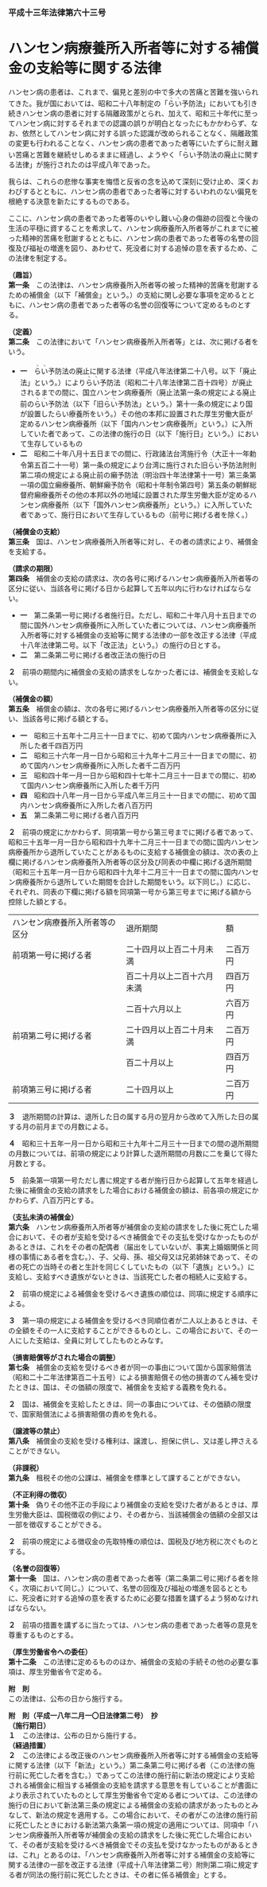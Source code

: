 ### 平成十三年法律第六十三号  
# ハンセン病療養所入所者等に対する補償金の支給等に関する法律  
ハンセン病の患者は、これまで、偏見と差別の中で多大の苦痛と苦難を強いられてきた。我が国においては、昭和二十八年制定の「<ruby>ら<rt>ヽ</rt>い<rt>ヽ</rt></ruby>予防法」においても引き続きハンセン病の患者に対する隔離政策がとられ、加えて、昭和三十年代に至ってハンセン病に対するそれまでの認識の誤りが明白となったにもかかわらず、なお、依然としてハンセン病に対する誤った認識が改められることなく、隔離政策の変更も行われることなく、ハンセン病の患者であった者等にいたずらに耐え難い苦痛と苦難を継続せしめるままに経過し、ようやく「<ruby>ら<rt>ヽ</rt>い<rt>ヽ</rt></ruby>予防法の廃止に関する法律」が施行されたのは平成八年であった。  
  
我らは、これらの悲惨な事実を悔悟と反省の念を込めて深刻に受け止め、深くおわびするとともに、ハンセン病の患者であった者等に対するいわれのない偏見を根絶する決意を新たにするものである。  
  
ここに、ハンセン病の患者であった者等のいやし難い心身の傷跡の回復と今後の生活の平穏に資することを希求して、ハンセン病療養所入所者等がこれまでに被った精神的苦痛を慰謝するとともに、ハンセン病の患者であった者等の名誉の回復及び福祉の増進を図り、あわせて、死没者に対する追悼の意を表するため、この法律を制定する。  
  
  
**（趣旨）**  
**第一条**　この法律は、ハンセン病療養所入所者等の被った精神的苦痛を慰謝するための補償金（以下「補償金」という。）の支給に関し必要な事項を定めるとともに、ハンセン病の患者であった者等の名誉の回復等について定めるものとする。  
  
**（定義）**  
**第二条**　この法律において「ハンセン病療養所入所者等」とは、次に掲げる者をいう。  
* **一**　<ruby>ら<rt>ヽ</rt>い<rt>ヽ</rt></ruby>予防法の廃止に関する法律（平成八年法律第二十八号。以下「廃止法」という。）により<ruby>ら<rt>ヽ</rt>い<rt>ヽ</rt></ruby>予防法（昭和二十八年法律第二百十四号）が廃止されるまでの間に、国立ハンセン病療養所（廃止法第一条の規定による廃止前の<ruby>ら<rt>ヽ</rt>い<rt>ヽ</rt></ruby>予防法（以下「旧<ruby>ら<rt>ヽ</rt>い<rt>ヽ</rt></ruby>予防法」という。）第十一条の規定により国が設置したらい療養所をいう。）その他の本邦に設置された厚生労働大臣が定めるハンセン病療養所（以下「国内ハンセン病療養所」という。）に入所していた者であって、この法律の施行の日（以下「施行日」という。）において生存しているもの  
* **二**　昭和二十年八月十五日までの間に、行政諸法台湾施行令（大正十一年勅令第五百二十一号）第一条の規定により台湾に施行された旧<ruby>ら<rt>ヽ</rt>い<rt>ヽ</rt></ruby>予防法附則第二項の規定による廃止前の癩予防法（明治四十年法律第十一号）第三条第一項の国立癩療養所、朝鮮癩予防令（昭和十年制令第四号）第五条の朝鮮総督府癩療養所その他の本邦以外の地域に設置された厚生労働大臣が定めるハンセン病療養所（以下「国外ハンセン病療養所」という。）に入所していた者であって、施行日において生存しているもの（前号に掲げる者を除く。）  
  
**（補償金の支給）**  
**第三条**　国は、ハンセン病療養所入所者等に対し、その者の請求により、補償金を支給する。  
  
**（請求の期限）**  
**第四条**　補償金の支給の請求は、次の各号に掲げるハンセン病療養所入所者等の区分に従い、当該各号に掲げる日から起算して五年以内に行わなければならない。  
* **一**　第二条第一号に掲げる者施行日。ただし、昭和二十年八月十五日までの間に国外ハンセン病療養所に入所していた者については、ハンセン病療養所入所者等に対する補償金の支給等に関する法律の一部を改正する法律（平成十八年法律第二号。以下「改正法」という。）の施行の日とする。  
* **二**　第二条第二号に掲げる者改正法の施行の日  
  
**２**　前項の期間内に補償金の支給の請求をしなかった者には、補償金を支給しない。  
  
**（補償金の額）**  
**第五条**　補償金の額は、次の各号に掲げるハンセン病療養所入所者等の区分に従い、当該各号に掲げる額とする。  
* **一**　昭和三十五年十二月三十一日までに、初めて国内ハンセン病療養所に入所した者千四百万円  
* **二**　昭和三十六年一月一日から昭和三十九年十二月三十一日までの間に、初めて国内ハンセン病療養所に入所した者千二百万円  
* **三**　昭和四十年一月一日から昭和四十七年十二月三十一日までの間に、初めて国内ハンセン病療養所に入所した者千万円  
* **四**　昭和四十八年一月一日から平成八年三月三十一日までの間に、初めて国内ハンセン病療養所に入所した者八百万円  
* **五**　第二条第二号に掲げる者八百万円  
  
**２**　前項の規定にかかわらず、同項第一号から第三号までに掲げる者であって、昭和三十五年一月一日から昭和四十九年十二月三十一日までの間に国内ハンセン病療養所から退所していたことがあるものに支給する補償金の額は、次の表の上欄に掲げるハンセン病療養所入所者等の区分及び同表の中欄に掲げる退所期間（昭和三十五年一月一日から昭和四十九年十二月三十一日までの間に国内ハンセン病療養所から退所していた期間を合計した期間をいう。以下同じ。）に応じ、それぞれ、同表の下欄に掲げる額を同項第一号から第三号までに掲げる額から控除した額とする。  

||||  
| --- | --- | --- |  
|ハンセン病療養所入所者等の区分|退所期間|額|  
|前項第一号に掲げる者|二十四月以上百二十月未満|二百万円|  
||百二十月以上二百十六月未満|四百万円|  
||二百十六月以上|六百万円|  
|前項第二号に掲げる者|二十四月以上百二十月未満|二百万円|  
||百二十月以上|四百万円|  
|前項第三号に掲げる者|二十四月以上|二百万円|  
  
  
**３**　退所期間の計算は、退所した日の属する月の翌月から改めて入所した日の属する月の前月までの月数による。  
  
**４**　昭和三十五年一月一日から昭和三十九年十二月三十一日までの間の退所期間の月数については、前項の規定により計算した退所期間の月数に二を乗じて得た月数とする。  
  
**５**　前条第一項第一号ただし書に規定する者が施行日から起算して五年を経過した後に補償金の支給の請求をした場合における補償金の額は、前各項の規定にかかわらず、八百万円とする。  
  
**（支払未済の補償金）**  
**第六条**　ハンセン病療養所入所者等が補償金の支給の請求をした後に死亡した場合において、その者が支給を受けるべき補償金でその支払を受けなかったものがあるときは、これをその者の配偶者（届出をしていないが、事実上婚姻関係と同様の事情にある者を含む。）、子、父母、孫、祖父母又は兄弟姉妹であって、その者の死亡の当時その者と生計を同じくしていたもの（以下「遺族」という。）に支給し、支給すべき遺族がないときは、当該死亡した者の相続人に支給する。  
  
**２**　前項の規定による補償金を受けるべき遺族の順位は、同項に規定する順序による。  
  
**３**　第一項の規定による補償金を受けるべき同順位者が二人以上あるときは、その全額をその一人に支給することができるものとし、この場合において、その一人にした支給は、全員に対してしたものとみなす。  
  
**（損害賠償等がされた場合の調整）**  
**第七条**　補償金の支給を受けるべき者が同一の事由について国から国家賠償法（昭和二十二年法律第百二十五号）による損害賠償その他の損害のてん補を受けたときは、国は、その価額の限度で、補償金を支給する義務を免れる。  
  
**２**　国は、補償金を支給したときは、同一の事由については、その価額の限度で、国家賠償法による損害賠償の責めを免れる。  
  
**（譲渡等の禁止）**  
**第八条**　補償金の支給を受ける権利は、譲渡し、担保に供し、又は差し押さえることができない。  
  
**（非課税）**  
**第九条**　租税その他の公課は、補償金を標準として課することができない。  
  
**（不正利得の徴収）**  
**第十条**　偽りその他不正の手段により補償金の支給を受けた者があるときは、厚生労働大臣は、国税徴収の例により、その者から、当該補償金の価額の全部又は一部を徴収することができる。  
  
**２**　前項の規定による徴収金の先取特権の順位は、国税及び地方税に次ぐものとする。  
  
**（名誉の回復等）**  
**第十一条**　国は、ハンセン病の患者であった者等（第二条第二号に掲げる者を除く。次項において同じ。）について、名誉の回復及び福祉の増進を図るとともに、死没者に対する追悼の意を表するために必要な措置を講ずるよう努めなければならない。  
  
**２**　前項の措置を講ずるに当たっては、ハンセン病の患者であった者等の意見を尊重するものとする。  
  
**（厚生労働省令への委任）**  
**第十二条**　この法律に定めるもののほか、補償金の支給の手続その他の必要な事項は、厚生労働省令で定める。  
  
**附　則**  
この法律は、公布の日から施行する。  
  
**附　則（平成一八年二月一〇日法律第二号）　抄**  
**（施行期日）**  
**１**　この法律は、公布の日から施行する。  
**（経過措置）**  
**２**　この法律による改正後のハンセン病療養所入所者等に対する補償金の支給等に関する法律（以下「新法」という。）第二条第二号に掲げる者（この法律の施行前に死亡した者を含む。）であってこの法律の施行前に新法の規定により支給される補償金に相当する補償金の支給を請求する意思を有していることが書面により表示されていたものとして厚生労働省令で定める者については、この法律の施行の日において新法第三条の規定による補償金の支給の請求があったものとみなして、新法の規定を適用する。この場合において、その者がこの法律の施行前に死亡したときにおける新法第六条第一項の規定の適用については、同項中「ハンセン病療養所入所者等が補償金の支給の請求をした後に死亡した場合において、その者が支給を受けるべき補償金でその支払を受けなかったものがあるときは、これ」とあるのは、「ハンセン病療養所入所者等に対する補償金の支給等に関する法律の一部を改正する法律（平成十八年法律第二号）附則第二項に規定する者が同法の施行前に死亡したときは、その者に係る補償金」とする。  
  
